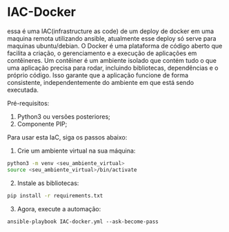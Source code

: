 # IAC-Docker
essa é uma IAC(infrastructure as code) de um deploy de docker em uma maquina remota utilizando ansible, atualmente esse deploy só serve para maquinas ubuntu/debian. O Docker é uma plataforma de código aberto que facilita a criação, o gerenciamento e a execução de aplicações em contêineres. Um contêiner é um ambiente isolado que contém tudo o que uma aplicação precisa para rodar, incluindo bibliotecas, dependências e o próprio código. Isso garante que a aplicação funcione de forma consistente, independentemente do ambiente em que está sendo executada.

Pré-requisitos:

1. Python3 ou versões posteriores;
2. Componente PIP;

Para usar esta IaC, siga os passos abaixo:

1. Crie um ambiente virtual na sua máquina:

```bash
python3 -m venv <seu_ambiente_virtual>
source <seu_ambiente_virtual>/bin/activate
```

2. Instale as bibliotecas:
```bash
pip install -r requirements.txt
```
3. Agora, execute a automação:
```
ansible-playbook IAC-docker.yml --ask-become-pass
